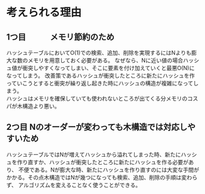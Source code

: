 # 考えられる理由  
## 1つ目　　　メモリ節約のため  
ハッシュテーブルにおいてO(1)での検索、追加、削除を実現するにはNよりも膨大な数のメモリを用意しておく必要がある。
なぜなら、Nに近い値の場合ハッシュ値が衝突しやすくなってしまい、そこに要素を付け加えていくと最悪O(N)になってしまう。
改善策であるハッシュが衝突したところに新たにハッシュを作っていこうとすると衝突が繰り返し起きた時にハッシュの構造が複雑になってしまう。  
ハッシュはメモリを確保していても使われないところが出てくる分メモリのコスパが木構造より悪い。  
## 2つ目     Nのオーダーが変わっても木構造では対応しやすいため  
ハッシュテーブルではNが増えてハッシュから溢れてしまった時、新たにハッシュを作り直すか、ハッシュが衝突したところに新たにハッシュを作る必要があり、
不便である。Nが膨大な時、新たにハッシュを作り直すのには大変な手間がかかる。その点木構造ではNが幾つになっても検索、追加、削除の手順は変わらず、
アルゴリズムを変えることなく使うことができる。
